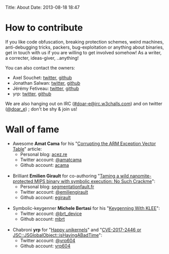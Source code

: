 ﻿Title: About
Date: 2013-08-18 18:47

# How to contribute
If you like code obfuscation, breaking protection schemes, weird machines, anti-debugging tricks, packers, bug-exploitation or anything about binaries, get in touch with us if you are willing to get involved somehow! As a writer, a correcter, ideas-giver, ..anything!

You can also contact the owners:

  - Axel Souchet: [twitter][1], [github][2]
  - Jonathan Salwan: [twitter][3], [github][4]
  - Jérémy Fetiveau: [twitter][5], [github][6]
  - yrp: [twitter][7], [github][8]

We are also hanging out on IRC ([#doar-e@irc.w3challs.com](irc://#doar-e@irc.w3challs.com)) and on twitter ([@doar_e](https://twitter.com/doar_e)) ; don't be shy & join us!

[1]: https://twitter.com/0vercl0k
[2]: https://github.com/0vercl0k
[3]: https://twitter.com/jonathansalwan
[4]: https://github.com/JonathanSalwan/
[5]: https://twitter.com/__x86
[6]: https://github.com/JeremyFetiveau
[7]: https://twitter.com/yrp604
[8]: https://github.com/yrp604

# Wall of fame

<ul>
  <li>Awesome <strong>Amat Cama</strong> for his "<a href="https://doar-e.github.io/blog/2014/04/30/corrupting-arm-evt/">Corrupting the ARM Exception Vector Table</a>" article:
    <ul>
      <li>Personal blog: <a href="http://acez.re/">acez.re</a></li>
      <li>Twitter account: <a href="https://twitter.com/amatcama">@amatcama</a></li>
      <li>Github account: <a href="https://github.com/acama">acama</a></li>
    </ul>
  </li>
  <br/>
  <li>Brilliant <strong>Emilien Girault</strong> for co-authoring "<a href="https://doar-e.github.io/blog/2014/10/11/taiming-a-wild-nanomite-protected-mips-binary-with-symbolic-execution-no-such-crackme/">Taming a wild nanomite-protected MIPS binary with symbolic execution: No Such Crackme</a>":
    <ul>
      <li>Personal blog: <a href="http://www.segmentationfault.fr/">segmentationfault.fr</a></li>
      <li>Twitter account: <a href="https://twitter.com/emiliengirault">@emiliengirault</a></li>
      <li>Github account: <a href="https://github.com/egirault">egirault</a></li>
    </ul>
  </li>
  <br/>
  <li>
    Symbolic-keygenner <strong>Michele Bertasi</strong> for his "<a href="https://doar-e.github.io/blog/2015/08/18/keygenning-with-klee/">Keygenning With KLEE</a>":
    <ul>
      <li>Twitter account: <a href="https://twitter.com/brt_device">@brt_device</a></li>
      <li>Github account: <a href="https://github.com/mbrt">mbrt</a></li>
    </ul>
  </li>
  <br/>
  <li>Chabroni <strong>yrp</strong> for "<a href="https://doar-e.github.io/blog/2016/12/21/happy-unikernels/">Happy unikernels</a>" and "<a href="https://doar-e.github.io/blog/2018/07/14/cve-2017-2446-or-jscjsglobalobjectishavingabadtime/">CVE-2017-2446 or JSC::JSGlobalObject::isHavingABadTime</a>":
    <ul>
      <li>Twitter account: <a href="https://twitter.com/yrp604">@yrp604</a></li>
      <li>Github account: <a href="https://github.com/yrp604">yrp604</a></li>
    </ul>
  </li>
</ul>
